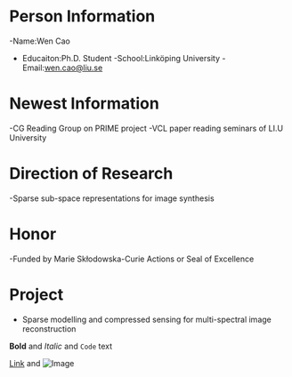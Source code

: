 # Person Information
-Name:Wen Cao
- Educaiton:Ph.D. Student
-School:Linköping University
-Email:wen.cao@liu.se

# Newest Information
-CG Reading Group on PRIME project
-VCL paper reading seminars of LI.U  University

# Direction of Research
-Sparse sub-space representations for image synthesis

# Honor
-Funded by Marie Skłodowska-Curie Actions or Seal of Excellence

# Project
- Sparse modelling and compressed sensing for multi-spectral image reconstruction 

**Bold** and _Italic_ and `Code` text

[Link](url) and ![Image](src)
```




